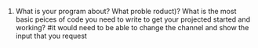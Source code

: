  1. What is your program about? What proble roduct)? What is the most basic peices of code
you need to write to get your projected started and working?
#it would need to be able to change the channel and show the input that you request